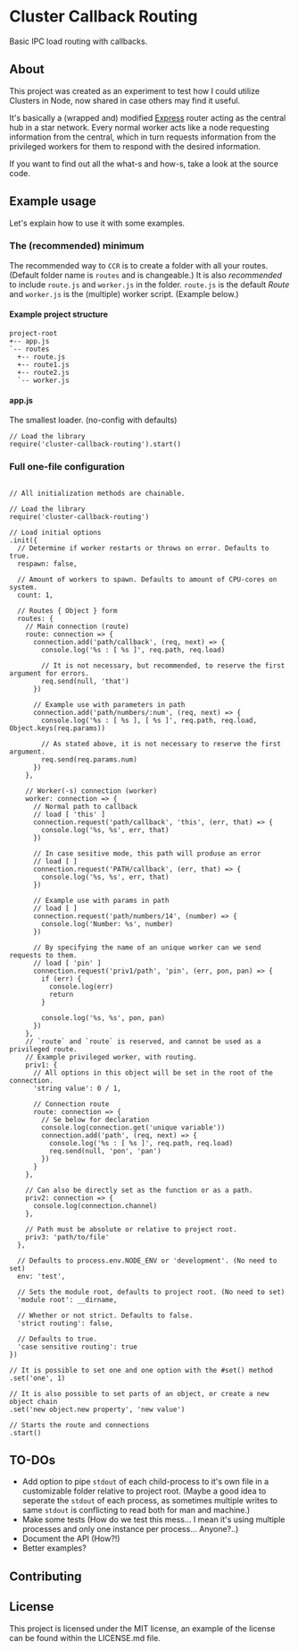 # Cluster Callback Routing
Basic IPC load routing with callbacks.

## About
This project was created as an experiment to test how I could utilize Clusters in Node, now shared in case others may find it useful.

It's basically a (wrapped and) modified [Express](https://github.com/expressjs/express) router acting as the central hub in a star network.
Every normal worker acts like a node requesting information from the central, which in turn requests information from the privileged workers for them to respond with the desired information.

If you want to find out all the what-s and how-s, take a look at the source code.

## Example usage
Let's explain how to use it with some examples.

### The (recommended) minimum

The recommended way to `CCR` is to create a folder with all your routes. (Default folder name is `routes` and is changeable.) It is also _recommended_ to include `route.js` and `worker.js` in the folder. `route.js` is the default *Route* and `worker.js`
 is the (multiple) worker script. (Example below.)

#### Example project structure
```
project-root
+-- app.js
`-- routes
  +-- route.js
  +-- route1.js
  +-- route2.js
  `-- worker.js
```

#### app.js

The smallest loader. (no-config with defaults)

```
// Load the library
require('cluster-callback-routing').start()
```

### Full one-file configuration

```

// All initialization methods are chainable.

// Load the library
require('cluster-callback-routing')

// Load initial options
.init({
  // Determine if worker restarts or throws on error. Defaults to true.
  respawn: false,

  // Amount of workers to spawn. Defaults to amount of CPU-cores on system.
  count: 1,

  // Routes { Object } form
  routes: {
    // Main connection (route)
    route: connection => {
      connection.add('path/callback', (req, next) => {
        console.log('%s : [ %s ]', req.path, req.load)

        // It is not necessary, but recommended, to reserve the first argument for errors.
        req.send(null, 'that')
      })

      // Example use with parameters in path
      connection.add('path/numbers/:num', (req, next) => {
        console.log('%s : [ %s ], [ %s ]', req.path, req.load, Object.keys(req.params))

        // As stated above, it is not necessary to reserve the first argument.
        req.send(req.params.num)
      })
    },

    // Worker(-s) connection (worker)
    worker: connection => {
      // Normal path to callback
      // load [ 'this' ]
      connection.request('path/callback', 'this', (err, that) => {
        console.log('%s, %s', err, that)
      })

      // In case sesitive mode, this path will produse an error
      // load [ ]
      connection.request('PATH/callback', (err, that) => {
        console.log('%s, %s', err, that)
      })

      // Example use with params in path
      // load [ ]
      connection.request('path/numbers/14', (number) => {
        console.log('Number: %s', number)
      })

      // By specifying the name of an unique worker can we send requests to them.
      // load [ 'pin' ]
      connection.request('priv1/path', 'pin', (err, pon, pan) => {
        if (err) {
          console.log(err)
          return
        }

        console.log('%s, %s', pon, pan)
      })
    },
    // `route` and `route` is reserved, and cannot be used as a privileged route.
    // Example privileged worker, with routing.
    priv1: {
      // All options in this object will be set in the root of the connection.
      'string value': 0 / 1,

      // Connection route
      route: connection => {
        // Se below for declaration
        console.log(connection.get('unique variable'))
        connection.add('path', (req, next) => {
          console.log('%s : [ %s ]', req.path, req.load)
          req.send(null, 'pon', 'pan')
        })
      }
    },

    // Can also be directly set as the function or as a path.
    priv2: connection => {
      console.log(connection.channel)
    },

    // Path must be absolute or relative to project root.
    priv3: 'path/to/file'
  },

  // Defaults to process.env.NODE_ENV or 'development'. (No need to set)
  env: 'test',

  // Sets the module root, defaults to project root. (No need to set)
  'module root': __dirname,

  // Whether or not strict. Defaults to false.
  'strict routing': false,

  // Defaults to true.
  'case sensitive routing': true
})

// It is possible to set one and one option with the #set() method
.set('one', 1)

// It is also possible to set parts of an object, or create a new object chain
.set('new object.new property', 'new value')

// Starts the route and connections
.start()

```

## TO-DOs
- Add option to pipe `stdout` of each child-process to it's own file in a customizable
  folder relative to project root.
  (Maybe a good idea to seperate the `stdout` of each process, as sometimes multiple
  writes to same `stdout` is conflicting to read both for man and machine.)
- Make some tests (How do we test this mess... I mean it's using multiple processes
  and only one instance per process... Anyone?..)
- Document the API (How?!)
- Better examples?

## Contributing


## License
This project is licensed under the MIT license, an example of the license can be found within the LICENSE.md file.
